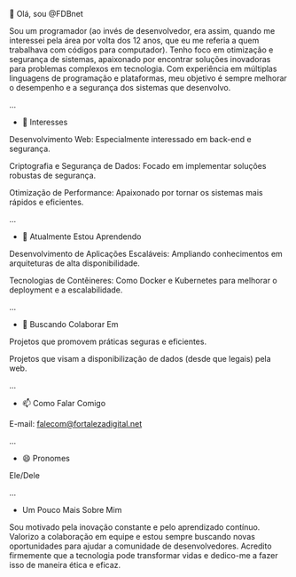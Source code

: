 👋 Olá, sou @FDBnet

Sou um programador (ao invés de desenvolvedor, era assim, quando me interessei pela área por volta dos 12 anos, que eu me referia a quem trabalhava com códigos para computador). Tenho foco em otimização e segurança de sistemas, apaixonado por encontrar soluções inovadoras para problemas complexos em tecnologia. Com experiência em múltiplas linguagens de programação e plataformas, meu objetivo é sempre melhorar o desempenho e a segurança dos sistemas que desenvolvo.


...

- 👀 Interesses

Desenvolvimento Web: Especialmente interessado em back-end e segurança.

Criptografia e Segurança de Dados: Focado em implementar soluções robustas de segurança.

Otimização de Performance: Apaixonado por tornar os sistemas mais rápidos e eficientes.


...


- 🌱 Atualmente Estou Aprendendo

Desenvolvimento de Aplicações Escaláveis: Ampliando conhecimentos em arquiteturas de alta disponibilidade.

Tecnologias de Contêineres: Como Docker e Kubernetes para melhorar o deployment e a escalabilidade.


...


- 💞️ Buscando Colaborar Em

Projetos que promovem práticas seguras e eficientes.

Projetos que visam a disponibilização de dados (desde que legais) pela web.


...


- 📫 Como Falar Comigo
  
E-mail: falecom@fortalezadigital.net


...

- 😄 Pronomes
  
Ele/Dele



...


- Um Pouco Mais Sobre Mim

Sou motivado pela inovação constante e pelo aprendizado contínuo. Valorizo a colaboração em equipe e estou sempre buscando novas oportunidades para ajudar a comunidade de desenvolvedores. Acredito firmemente que a tecnologia pode transformar vidas e dedico-me a fazer isso de maneira ética e eficaz.

<!---
FDBnet/FDBnet is a ✨ special ✨ repository because its `README.md` (this file) appears on your GitHub profile.
You can click the Preview link to take a look at your changes.
--->

